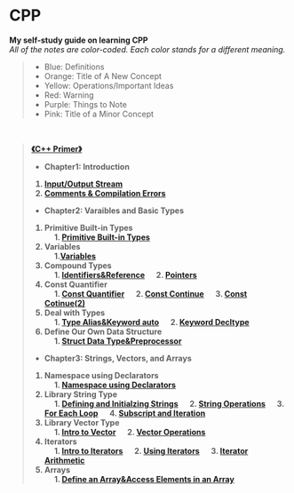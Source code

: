 # CPP
**My self-study guide on learning CPP**<br>
*All of the notes are color-coded. Each color stands for a different meaning.*
> + Blue: Definitions
> + Orange: Title of A New Concept
> + Yellow: Operations/Important Ideas
> + Red: Warning
> + Purple: Things to Note
> + Pink: Title of a Minor Concept
<br>

> <strong> [《C++ Primer》](https://github.com/KingArthur0205/CPP/blob/main/Electronic%20Version%20Book/C%2B%2B%20Primer%205th%20En.pdf)
> + Chapter1: Introduction
> 1. [Input/Output Stream](https://github.com/KingArthur0205/CPP/blob/main/CPP%20Primer%20Notes/%E3%80%90CPP%E3%80%91Day_one.pdf)
> 2. [Comments & Compilation Errors](https://github.com/KingArthur0205/CPP/blob/main/CPP%20Primer%20Notes/%E3%80%90CPP%E3%80%91Day_two.pdf)
> + Chapter2: Varaibles and Basic Types<br>
> 1. Primitive Built-in Types <br>
> &emsp; 1. [Primitive Built-in Types](https://github.com/KingArthur0205/CPP/blob/main/CPP%20Primer%20Notes/%E3%80%90CPP%E3%80%91Day_three.pdf)<br>
> 2. Variables <br>
> &emsp; 1.[Variables](https://github.com/KingArthur0205/CPP/blob/main/CPP%20Primer%20Notes/%E3%80%90CPP%E3%80%91Day_four.pdf)
> 3. Compound Types <br>
> &emsp; 1. [Identifiers&Reference](https://github.com/KingArthur0205/CPP/blob/main/CPP%20Primer%20Notes/%E3%80%90CPP%E3%80%91Day_five.pdf) 
> &emsp; 2. [Pointers](https://github.com/KingArthur0205/CPP/blob/main/CPP%20Primer%20Notes/%E3%80%90CPP%E3%80%91Day_five(2).pdf) 
> 4. Const Quantifier <br>
> &emsp; 1. [Const Quantifier](https://github.com/KingArthur0205/CPP/blob/main/CPP%20Primer%20Notes/%E3%80%90CPP%E3%80%91Day_six.pdf)
> &emsp; 2. [Const Continue](https://github.com/KingArthur0205/CPP/blob/main/CPP%20Primer%20Notes/%E3%80%90CPP%E3%80%91Day_six(2).pdf)
> &emsp; 3. [Const Cotinue(2)](https://github.com/KingArthur0205/CPP/blob/main/CPP%20Primer%20Notes/%E3%80%90CPP%E3%80%91Day_six(3).pdf)
> 5. Deal with Types <br>
> &emsp; 1. [Type Alias&Keyword auto](https://github.com/KingArthur0205/CPP/blob/main/CPP%20Primer%20Notes/%E3%80%90CPP%E3%80%91Day_seven.pdf)
> &emsp; 2. [Keyword Decltype](https://github.com/KingArthur0205/CPP/blob/main/CPP%20Primer%20Notes/%E3%80%90CPP%E3%80%91Day_seven(2).pdf)
> 6. Define Our Own Data Structure <br>
> &emsp; 1. [Struct Data Type&Preprocessor](https://github.com/KingArthur0205/CPP/blob/main/CPP%20Primer%20Notes/%E3%80%90CPP%E3%80%91Day_seven(3).pdf)
> + Chapter3: Strings, Vectors, and Arrays <br>
> 1. Namespace using Declarators <br>
> &emsp; 1. [Namespace using Declarators](https://github.com/KingArthur0205/CPP/blob/main/CPP%20Primer%20Notes/%E3%80%90CPP%E3%80%91Day_eight.pdf)
> 2. Library String Type <br>
> &emsp; 1. [Defining and Initialzing Strings](https://github.com/KingArthur0205/CPP/blob/main/CPP%20Primer%20Notes/%E3%80%90CPP%E3%80%91Day_eight.pdf)
> &emsp; 2. [String Operations](https://github.com/KingArthur0205/CPP/blob/main/CPP%20Primer%20Notes/%E3%80%90CPP%E3%80%91Day_eight(2).pdf)
> &emsp; 3. [For Each Loop](https://github.com/KingArthur0205/CPP/blob/main/CPP%20Primer%20Notes/%E3%80%90CPP%E3%80%91Day_eight(3).pdf)
> &emsp; 4. [Subscript and Iteration](https://github.com/KingArthur0205/CPP/blob/main/CPP%20Primer%20Notes/%E3%80%90CPP%E3%80%91Day_nine.pdf)
> 3. Library Vector Type <br>
> &emsp; 1. [Intro to Vector](https://github.com/KingArthur0205/CPP/blob/main/CPP%20Primer%20Notes/%E3%80%90CPP%E3%80%91Day_nine(2).pdf)
> &emsp; 2. [Vector Operations](https://github.com/KingArthur0205/CPP/blob/main/CPP%20Primer%20Notes/%E3%80%90CPP%E3%80%91Day_nine(3).pdf)
> 4. Iterators <br>
> &emsp; 1. [Intro to Iterators](https://github.com/KingArthur0205/CPP/blob/main/CPP%20Primer%20Notes/%E3%80%90CPP%E3%80%91Day_nine(3).pdf)
> &emsp; 2. [Using Iterators](https://github.com/KingArthur0205/CPP/blob/main/CPP%20Primer%20Notes/%E3%80%90CPP%E3%80%91Day_nine(4).pdf)
> &emsp; 3. [Iterator Arithmetic](https://github.com/KingArthur0205/CPP/blob/main/CPP%20Primer%20Notes/%E3%80%90CPP%E3%80%91Day_ten.pdf)
> 5. Arrays <br>
> &emsp; 1. [Define an Array&Access Elements in an Array](https://github.com/KingArthur0205/CPP/blob/main/CPP%20Primer%20Notes/%E3%80%90CPP%E3%80%91Day_ten(2).pdf)
